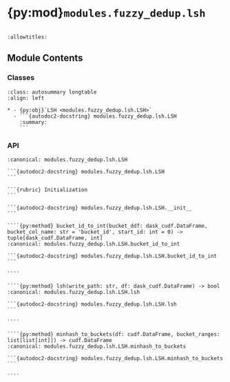 # {py:mod}`modules.fuzzy_dedup.lsh`

```{py:module} modules.fuzzy_dedup.lsh
```

```{autodoc2-docstring} modules.fuzzy_dedup.lsh
:allowtitles:
```

## Module Contents

### Classes

````{list-table}
:class: autosummary longtable
:align: left

* - {py:obj}`LSH <modules.fuzzy_dedup.lsh.LSH>`
  - ```{autodoc2-docstring} modules.fuzzy_dedup.lsh.LSH
    :summary:
    ```
````

### API

`````{py:class} LSH(cache_dir: str, num_hashes: int, num_buckets: int, buckets_per_shuffle: int = 1, false_positive_check: bool = False, logger: logging.LoggerAdapter | str = './', id_fields: str | list = 'id', minhash_field: str = '_minhash_signature', profile_dir: str | None = None)
:canonical: modules.fuzzy_dedup.lsh.LSH

```{autodoc2-docstring} modules.fuzzy_dedup.lsh.LSH
```

```{rubric} Initialization
```

```{autodoc2-docstring} modules.fuzzy_dedup.lsh.LSH.__init__
```

````{py:method} bucket_id_to_int(bucket_ddf: dask_cudf.DataFrame, bucket_col_name: str = 'bucket_id', start_id: int = 0) -> tuple[dask_cudf.DataFrame, int]
:canonical: modules.fuzzy_dedup.lsh.LSH.bucket_id_to_int

```{autodoc2-docstring} modules.fuzzy_dedup.lsh.LSH.bucket_id_to_int
```

````

````{py:method} lsh(write_path: str, df: dask_cudf.DataFrame) -> bool
:canonical: modules.fuzzy_dedup.lsh.LSH.lsh

```{autodoc2-docstring} modules.fuzzy_dedup.lsh.LSH.lsh
```

````

````{py:method} minhash_to_buckets(df: cudf.DataFrame, bucket_ranges: list[list[int]]) -> cudf.DataFrame
:canonical: modules.fuzzy_dedup.lsh.LSH.minhash_to_buckets

```{autodoc2-docstring} modules.fuzzy_dedup.lsh.LSH.minhash_to_buckets
```

````

`````
